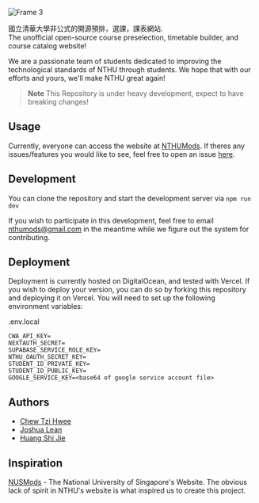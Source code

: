 ![Frame 3](https://github.com/nthumodifications/courseweb/assets/74640729/c810b72f-e428-47bc-8f5b-22a49c4eb1a0)

國立清華大學非公式的開源預排，選課，課表網站.  
The unofficial open-source course preselection, timetable builder, and course catalog website!

We are a passionate team of students dedicated to improving the technological standards of NTHU through students. We hope that with our efforts and yours, we'll make NTHU great again!

> **Note**
> This Repository is under heavy development, expect to have breaking changes!

## Usage

Currently, everyone can access the website at [NTHUMods](https://nthumods.com). If theres any issues/features you would like to see, feel free to open an issue [here](https://github.com/nthumodifications/courseweb/issues/new/choose).

## Development

You can clone the repository and start the development server via `npm run dev`

If you wish to participate in this development, feel free to email [nthumods@gmail.com](mailto:nthumods@gmail.com) in the meantime while we figure out the system for contributing.

## Deployment

Deployment is currently hosted on DigitalOcean, and tested with Vercel. If you wish to deploy your version, you can do so by forking this repository and deploying it on Vercel. You will need to set up the following environment variables:

.env.local

```
CWA_API_KEY=
NEXTAUTH_SECRET=
SUPABASE_SERVICE_ROLE_KEY=
NTHU_OAUTH_SECRET_KEY=
STUDENT_ID_PRIVATE_KEY=
STUDENT_ID_PUBLIC_KEY=
GOOGLE_SERVICE_KEY=<base64 of google service account file>
```

## Authors

- [Chew Tzi Hwee](@ImJustChew)
- [Joshua Lean](@Joshimello)
- [Huang Shi Jie](@SJieNg123)

## Inspiration

[NUSMods](https://nusmods.com) - The National University of Singapore's Website. The obvious lack of spirit in NTHU's website is what inspired us to create this project.
